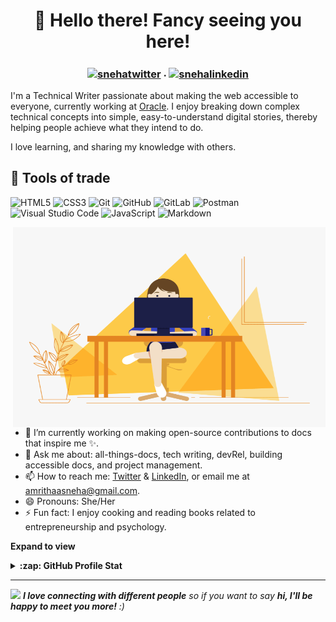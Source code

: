 <h1 align="center">👋 Hello there! Fancy seeing you here!</h1>

<h3 align="center"> <a href="https://twitter.com/amrithaasneha" target="blank"><img align="center" src="https://raw.githubusercontent.com/rahuldkjain/github-profile-readme-generator/master/src/images/icons/Social/twitter.svg" alt="snehatwitter" height="30" width="40" /></a> . <a href="https://linkedin.com/in/sneha-sridharan" target="blank"><img align="center" src="https://raw.githubusercontent.com/rahuldkjain/github-profile-readme-generator/master/src/images/icons/Social/linked-in-alt.svg" alt="snehalinkedin" height="30" width="40" /></a></h3>

I'm a Technical Writer passionate about making the web accessible to everyone, currently working at [Oracle](https://www.oracle.com/in/). I enjoy breaking down complex technical concepts into simple, easy-to-understand digital stories, thereby helping people achieve what they intend to do.

I love learning, and sharing my knowledge with others.

## 🔭 Tools of trade

![HTML5](https://img.shields.io/badge/-HTML5-E34F26?style=flat-square&logo=html5&logoColor=white)
![CSS3](https://img.shields.io/badge/-CSS3-1572B6?style=flat-square&logo=css3)
![Git](https://img.shields.io/badge/-Git-black?style=flat-square&logo=git)
![GitHub](https://img.shields.io/badge/-GitHub-181717?style=flat-square&logo=github)
![GitLab](https://img.shields.io/badge/-GitLab-FCA121?style=flat-square&logo=gitlab)
![Postman](https://img.shields.io/badge/Postman-F6BB43?style=flat-square&logo=Postman&logoColor=white)
![Visual Studio Code](https://img.shields.io/badge/Visual%20Studio%20Code-0078d7.svg?style=flat-square&logo=visual-studio-code&logoColor=white)
![JavaScript](https://img.shields.io/badge/-JavaScript-black?style=flat-square&logo=javascript)
![Markdown](https://img.shields.io/badge/markdown-%23000000.svg?style=flat-square&logo=markdown&logoColor=white)

<!-- code gif-->
<img align="right" alt="GIF" src="./code.gif" width="500" height="320" />

- 🌱 I’m currently working on making open-source contributions to docs that inspire me :sparkles:.
- 💬 Ask me about: all-things-docs, tech writing, devRel, building accessible docs, and project management.
- 📫 How to reach me: [Twitter](https://twitter.com/amrithaasneha) & [LinkedIn](https://www.linkedin.com/in/sneha-sridharan/), or email me at amrithaasneha@gmail.com.
- 😄 Pronouns: She/Her
- ⚡ Fun fact: I enjoy cooking and reading books related to entrepreneurship and psychology.

**Expand to view**
<details>
  <summary><b>:zap: GitHub Profile Stat</b></summary>
  <img src="https://github-readme-stats.anuraghazra1.vercel.app/api?username=sneha-github96&show_icons=true" />
</details>

*****
<img src="https://media.giphy.com/media/LnQjpWaON8nhr21vNW/giphy.gif" width="60"> <em><b>I love connecting with different people</b> so if you want to say <b>hi, I'll be happy to meet you more!</b> :)</em>

